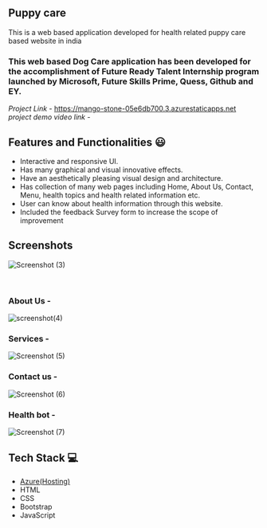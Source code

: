 ## Puppy care

This is a web based application developed for health related puppy care based website in india

### This web based Dog Care application has been developed for the accomplishment of Future Ready Talent Internship program launched by Microsoft, Future Skills Prime, Quess, Github and EY.


*Project Link* - https://mango-stone-05e6db700.3.azurestaticapps.net
*project demo video link* -


## Features and Functionalities 😃

- Interactive and responsive UI.
- Has many graphical and visual innovative effects.
- Have an aesthetically pleasing visual design and architecture.
- Has collection of many web pages including Home, About Us, Contact, Menu, health topics and health related information etc.
- User can know about health information through this website.
- Included the feedback Survey form to increase the scope of improvement 

## Screenshots




![Screenshot (3)](https://github.com/20a31a04s5/project3/assets/136898520/e16ebde2-5d7e-41bc-bb5a-d0f226a0b12e)

   

### About Us -
![screenshot(4)](https://github.com/20a31a04s5/project3/assets/136898520/f5524285-dc02-4416-833d-ad46f969264b)





### Services -




![Screenshot (5)](https://github.com/20a31a04s5/project3/assets/136898520/66137297-0b00-40e5-88aa-d7e6c013631f)

### Contact us -






![Screenshot (6)](https://github.com/20a31a04s5/project3/assets/136898520/f767f8d6-b37b-4629-bfc9-576f21f6a72b)



### Health bot -




![Screenshot (7)](https://github.com/20a31a04s5/project3/assets/136898520/996d19a4-2a41-479c-8016-fe4e8527554c)

## Tech Stack 💻

- [Azure(Hosting)](https://azure.microsoft.com/en-in/features/azure-portal/)
- HTML
- CSS
- Bootstrap
- JavaScript
